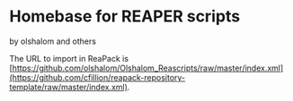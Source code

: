 # Homebase for REAPER scripts

by olshalom and others


The URL to import in ReaPack is [https://github.com/olshalom/Olshalom_Reascripts/raw/master/index.xml](https://github.com/cfillion/reapack-repository-template/raw/master/index.xml).
